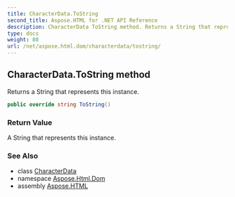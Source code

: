 ```yaml
---
title: CharacterData.ToString
second_title: Aspose.HTML for .NET API Reference
description: CharacterData ToString method. Returns a String that represents this instance
type: docs
weight: 80
url: /net/aspose.html.dom/characterdata/tostring/
---
```

## CharacterData.ToString method

Returns a String that represents this instance.

```csharp
public override string ToString()
```

### Return Value

A String that represents this instance.

### See Also

* class [CharacterData](../)
* namespace [Aspose.Html.Dom](../../../aspose.html.dom/)
* assembly [Aspose.HTML](../../../)
